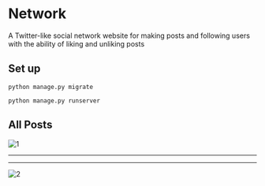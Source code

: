# Network
A Twitter-like social network website for making posts and following users with the ability of liking and unliking posts

## Set up

`python manage.py migrate`

`python manage.py runserver`

## All Posts

![1](https://user-images.githubusercontent.com/96381612/206857087-8ec1b9ed-cd79-434f-9bd9-f3518d0dcc0b.png)

______________________________________________________________________________________________________________
______________________________________________________________________________________________________________


![2](https://user-images.githubusercontent.com/96381612/206857056-1df5b9d6-c625-4956-bf70-cb04e0eccade.png)
